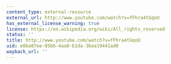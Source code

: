 ```yaml
---
content_type: external-resource
external_url: http://www.youtube.com/watch?v=fFhra4tGqoU
has_external_license_warning: true
license: https://en.wikipedia.org/wiki/All_rights_reserved
status: ''
title: http://www.youtube.com/watch?v=fFhra4tGqoU
uid: e0ba07ee-05b6-4aa0-b1da-3bea19441ad0
wayback_url: ''
---
```

